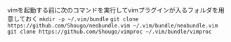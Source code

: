 

vimを起動する前に次のコマンドを実行してvimプラグインが入るフォルダを用意しておく
`mkdir -p ~/.vim/bundle`
`git clone https://github.com/Shougo/neobundle.vim ~/.vim/bundle/neobundle.vim`
`git clone https://github.com/Shougo/vimproc ~/.vim/bundle/vimproc`
